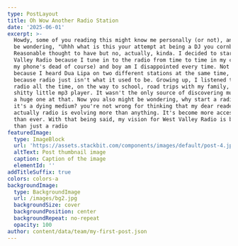 ```yaml
---
type: PostLayout
title: Oh Wow Another Radio Station
date: '2025-06-01'
excerpt: >-
  Howdy, some of you reading this might know me personally (or not), and might
  be wondering, "Uhhh what is this your attempt at being a DJ you cornball"
  Reasonable thought to have but no, actually, kinda. I decided to start West
  Valley Radio because I tune in to the radio from time to time in my car (when
  my phone's dead of course) and boy am I disappointed every time. Not just
  because I heard Dua Lipa on two different stations at the same time, but
  because radio just isn't what it used to be. Growing up, I listened to the
  radio all the time, on the way to school, road trips with my family, even on a
  shitty little mp3 player. It wasn't the only source of discovering music, but
  a huge one at that. Now you also might be wondering, why start a radio station
  it's a dying medium? you're not wrong for thinking that my dear reader,
  actually radio is evolving more than anything. It's become more accessable
  than ever. With that being said, my vision for West Valley Radio is bigger
  than just a radio 
featuredImage:
  type: ImageBlock
  url: 'https://assets.stackbit.com/components/images/default/post-4.jpeg'
  altText: Post thumbnail image
  caption: Caption of the image
  elementId: ''
addTitleSuffix: true
colors: colors-a
backgroundImage:
  type: BackgroundImage
  url: /images/bg2.jpg
  backgroundSize: cover
  backgroundPosition: center
  backgroundRepeat: no-repeat
  opacity: 100
author: content/data/team/my-first-post.json
---
```

